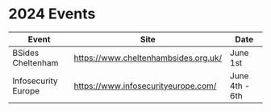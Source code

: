 # 2024 Events

| Event               | Site                                 | Date                  |
|---------------------|--------------------------------------|-----------------------|
| BSides Cheltenham   | https://www.cheltenhambsides.org.uk/ | June 1st              |
| Infosecurity Europe	| https://www.infosecurityeurope.com/  | June 4th - 6th        |

